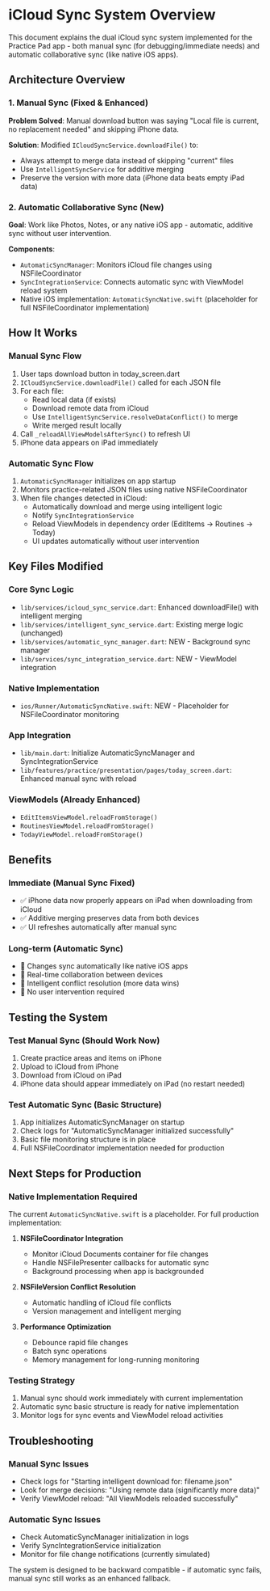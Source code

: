 # iCloud Sync System Overview

This document explains the dual iCloud sync system implemented for the Practice Pad app - both manual sync (for debugging/immediate needs) and automatic collaborative sync (like native iOS apps).

## Architecture Overview

### 1. Manual Sync (Fixed & Enhanced)

**Problem Solved**: Manual download button was saying "Local file is current, no replacement needed" and skipping iPhone data.

**Solution**: Modified `ICloudSyncService.downloadFile()` to:

- Always attempt to merge data instead of skipping "current" files
- Use `IntelligentSyncService` for additive merging
- Preserve the version with more data (iPhone data beats empty iPad data)

### 2. Automatic Collaborative Sync (New)

**Goal**: Work like Photos, Notes, or any native iOS app - automatic, additive sync without user intervention.

**Components**:

- `AutomaticSyncManager`: Monitors iCloud file changes using NSFileCoordinator
- `SyncIntegrationService`: Connects automatic sync with ViewModel reload system
- Native iOS implementation: `AutomaticSyncNative.swift` (placeholder for full NSFileCoordinator implementation)

## How It Works

### Manual Sync Flow

1. User taps download button in today_screen.dart
2. `ICloudSyncService.downloadFile()` called for each JSON file
3. For each file:
   - Read local data (if exists)
   - Download remote data from iCloud
   - Use `IntelligentSyncService.resolveDataConflict()` to merge
   - Write merged result locally
4. Call `_reloadAllViewModelsAfterSync()` to refresh UI
5. iPhone data appears on iPad immediately

### Automatic Sync Flow

1. `AutomaticSyncManager` initializes on app startup
2. Monitors practice-related JSON files using native NSFileCoordinator
3. When file changes detected in iCloud:
   - Automatically download and merge using intelligent logic
   - Notify `SyncIntegrationService`
   - Reload ViewModels in dependency order (EditItems → Routines → Today)
   - UI updates automatically without user intervention

## Key Files Modified

### Core Sync Logic

- `lib/services/icloud_sync_service.dart`: Enhanced downloadFile() with intelligent merging
- `lib/services/intelligent_sync_service.dart`: Existing merge logic (unchanged)
- `lib/services/automatic_sync_manager.dart`: NEW - Background sync manager
- `lib/services/sync_integration_service.dart`: NEW - ViewModel integration

### Native Implementation

- `ios/Runner/AutomaticSyncNative.swift`: NEW - Placeholder for NSFileCoordinator monitoring

### App Integration

- `lib/main.dart`: Initialize AutomaticSyncManager and SyncIntegrationService
- `lib/features/practice/presentation/pages/today_screen.dart`: Enhanced manual sync with reload

### ViewModels (Already Enhanced)

- `EditItemsViewModel.reloadFromStorage()`
- `RoutinesViewModel.reloadFromStorage()`  
- `TodayViewModel.reloadFromStorage()`

## Benefits

### Immediate (Manual Sync Fixed)

- ✅ iPhone data now properly appears on iPad when downloading from iCloud
- ✅ Additive merging preserves data from both devices
- ✅ UI refreshes automatically after manual sync

### Long-term (Automatic Sync)

- 🔄 Changes sync automatically like native iOS apps
- 📱 Real-time collaboration between devices
- 🧠 Intelligent conflict resolution (more data wins)
- 🔕 No user intervention required

## Testing the System

### Test Manual Sync (Should Work Now)

1. Create practice areas and items on iPhone
2. Upload to iCloud from iPhone
3. Download from iCloud on iPad
4. iPhone data should appear immediately on iPad (no restart needed)

### Test Automatic Sync (Basic Structure)

1. App initializes AutomaticSyncManager on startup
2. Check logs for "AutomaticSyncManager initialized successfully"
3. Basic file monitoring structure is in place
4. Full NSFileCoordinator implementation needed for production

## Next Steps for Production

### Native Implementation Required

The current `AutomaticSyncNative.swift` is a placeholder. For full production implementation:

1. **NSFileCoordinator Integration**
   - Monitor iCloud Documents container for file changes
   - Handle NSFilePresenter callbacks for automatic sync
   - Background processing when app is backgrounded

2. **NSFileVersion Conflict Resolution**
   - Automatic handling of iCloud file conflicts
   - Version management and intelligent merging

3. **Performance Optimization**
   - Debounce rapid file changes
   - Batch sync operations
   - Memory management for long-running monitoring

### Testing Strategy

1. Manual sync should work immediately with current implementation
2. Automatic sync basic structure is ready for native implementation
3. Monitor logs for sync events and ViewModel reload activities

## Troubleshooting

### Manual Sync Issues

- Check logs for "Starting intelligent download for: filename.json"
- Look for merge decisions: "Using remote data (significantly more data)"
- Verify ViewModel reload: "All ViewModels reloaded successfully"

### Automatic Sync Issues  

- Check AutomaticSyncManager initialization in logs
- Verify SyncIntegrationService initialization
- Monitor for file change notifications (currently simulated)

The system is designed to be backward compatible - if automatic sync fails, manual sync still works as an enhanced fallback.
